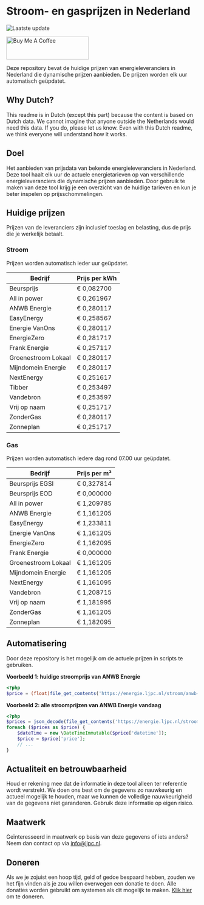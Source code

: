 # Stroom- en gasprijzen in Nederland

![Laatste update](https://img.shields.io/badge/laatste%20update-2024--07--03%2004%3A00%20CET-brightgreen)

<a href="https://www.buymeacoffee.com/Lars-" target="_blank"><img src="https://cdn.buymeacoffee.com/buttons/v2/default-orange.png" alt="Buy Me A Coffee" height="60" style="height: 60px !important;width: 217px !important;" ></a>

Deze repository bevat de huidige prijzen van energieleveranciers in Nederland die dynamische prijzen aanbieden. De prijzen worden elk uur automatisch geüpdatet.

## Why Dutch?

This readme is in Dutch (except this part) because the content is based on Dutch data. We cannot imagine that anyone outside the Netherlands would need this data. If you do, please let us know. Even with this Dutch readme, we think
everyone will understand how it works.

## Doel

Het aanbieden van prijsdata van bekende energieleveranciers in Nederland. Deze tool haalt elk uur de actuele energietarieven op van verschillende energieleveranciers die dynamische prijzen aanbieden. Door gebruik te maken van deze tool
krijg je een overzicht van de huidige tarieven en kun je beter inspelen op prijsschommelingen.

## Huidige prijzen

Prijzen van de leveranciers zijn inclusief toeslag en belasting, dus de prijs die je werkelijk betaalt.

### Stroom

Prijzen worden automatisch ieder uur geüpdatet.

 Bedrijf | Prijs per kWh 
---------|---------------
Beursprijs | € 0,082700
All in power | € 0,261967
ANWB Energie | € 0,280117
EasyEnergy | € 0,258567
Energie VanOns | € 0,280117
EnergieZero | € 0,281717
Frank Energie | € 0,257117
Groenestroom Lokaal | € 0,280117
Mijndomein Energie | € 0,280117
NextEnergy | € 0,251617
Tibber | € 0,253497
Vandebron | € 0,253597
Vrij op naam | € 0,251717
ZonderGas | € 0,280117
Zonneplan | € 0,251717


### Gas

Prijzen worden automatisch iedere dag rond 07.00 uur geüpdatet.

 Bedrijf | Prijs per m³ 
---------|--------------
Beursprijs EGSI | € 0,327814
Beursprijs EOD | € 0,000000
All in power | € 1,209785
ANWB Energie | € 1,161205
EasyEnergy | € 1,233811
Energie VanOns | € 1,161205
EnergieZero | € 1,162095
Frank Energie | € 0,000000
Groenestroom Lokaal | € 1,161205
Mijndomein Energie | € 1,161205
NextEnergy | € 1,161095
Vandebron | € 1,208715
Vrij op naam | € 1,181995
ZonderGas | € 1,161205
Zonneplan | € 1,182095


## Automatisering

Door deze repository is het mogelijk om de actuele prijzen in scripts te gebruiken.

**Voorbeeld 1: huidige stroomprijs van ANWB Energie**

```php
<?php
$price = (float)file_get_contents('https://energie.ljpc.nl/stroom/anwb-energie-nu.txt');

```

**Voorbeeld 2: alle stroomprijzen van ANWB Energie vandaag**

```php
<?php
$prices = json_decode(file_get_contents('https://energie.ljpc.nl/stroom/all-in-power-vandaag.json'),true);
foreach ($prices as $price) {
    $dateTime = new \DateTimeImmutable($price['datetime']);
    $price = $price['price'];
    // ...
}
```

## Actualiteit en betrouwbaarheid

Houd er rekening mee dat de informatie in deze tool alleen ter referentie wordt verstrekt. We doen ons best om de gegevens zo nauwkeurig en actueel mogelijk te houden, maar we kunnen de volledige nauwkeurigheid van de gegevens niet
garanderen. Gebruik deze informatie op eigen risico.

## Maatwerk

Geïnteresseerd in maatwerk op basis van deze gegevens of iets anders? Neem dan contact op
via [info@ljpc.nl](mailto:info@ljpc.nl?subject=Energie%20prijzen).

## Doneren

Als we je zojuist een hoop tijd, geld of gedoe bespaard hebben, zouden we het fijn vinden als je zou willen overwegen een
donatie te doen. Alle donaties worden gebruikt om systemen als dit mogelijk te
maken. [Klik hier](https://www.buymeacoffee.com/Lars-) om te doneren.
